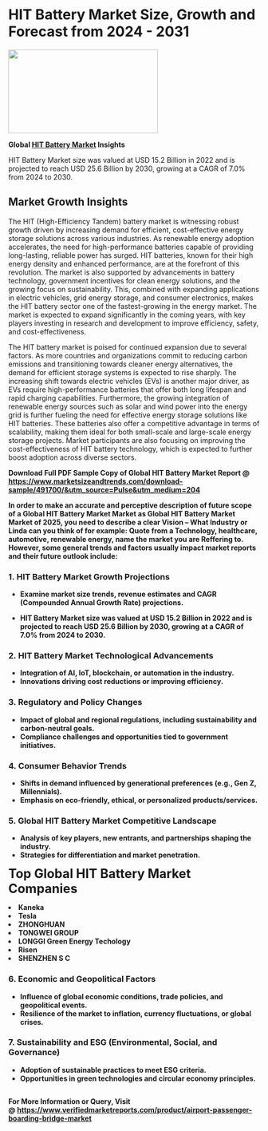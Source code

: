 <H1>HIT Battery Market Size, Growth and Forecast from 2024 - 2031</H1><img class="aligncenter size-medium wp-image-584254" src="https://thirdeyenews.in/wp-content/uploads/2024/09/Global-Market-Research-300x168.jpeg" alt="" width="300" height="168" /><p><strong>Global&nbsp;<a href="https://www.marketsizeandtrends.com/download-sample/491700/&amp;utm_source=Pulse&amp;utm_medium=204">HIT Battery Market</a> Insights</strong></p><p>HIT Battery Market size was valued at USD 15.2 Billion in 2022 and is projected to reach USD 25.6 Billion by 2030, growing at a CAGR of 7.0% from 2024 to 2030.</p><p><h2>Market Growth Insights</h2> <p>The HIT (High-Efficiency Tandem) battery market is witnessing robust growth driven by increasing demand for efficient, cost-effective energy storage solutions across various industries. As renewable energy adoption accelerates, the need for high-performance batteries capable of providing long-lasting, reliable power has surged. HIT batteries, known for their high energy density and enhanced performance, are at the forefront of this revolution. The market is also supported by advancements in battery technology, government incentives for clean energy solutions, and the growing focus on sustainability. This, combined with expanding applications in electric vehicles, grid energy storage, and consumer electronics, makes the HIT battery sector one of the fastest-growing in the energy market. The market is expected to expand significantly in the coming years, with key players investing in research and development to improve efficiency, safety, and cost-effectiveness.</p> <p><strong></strong></p> <p>The HIT battery market is poised for continued expansion due to several factors. As more countries and organizations commit to reducing carbon emissions and transitioning towards cleaner energy alternatives, the demand for efficient storage systems is expected to rise sharply. The increasing shift towards electric vehicles (EVs) is another major driver, as EVs require high-performance batteries that offer both long lifespan and rapid charging capabilities. Furthermore, the growing integration of renewable energy sources such as solar and wind power into the energy grid is further fueling the need for effective energy storage solutions like HIT batteries. These batteries also offer a competitive advantage in terms of scalability, making them ideal for both small-scale and large-scale energy storage projects. Market participants are also focusing on improving the cost-effectiveness of HIT battery technology, which is expected to further boost adoption across diverse sectors.</p> <p><strong></p><p><span class=""><strong>Download Full PDF Sample Copy of Global HIT Battery Market Report</strong> @ <a href="https://www.marketsizeandtrends.com/download-sample/491700/&amp;utm_source=Pulse&amp;utm_medium=204" target="_blank">https://www.marketsizeandtrends.com/download-sample/491700/&amp;utm_source=Pulse&amp;utm_medium=204</a></span></p><p>In order to make an accurate and perceptive description of future scope of a Global&nbsp;HIT Battery Market Market as Global&nbsp;HIT Battery Market Market of 2025, you need to describe a clear Vision &ndash; What Industry or Linda can you think of for example: Quote from a Technology, healthcare, automotive, renewable energy, name the market you are Reffering to. However, some general trends and factors usually impact market reports and their future outlook include:</p><h3>1.&nbsp;<strong>HIT Battery Market Growth Projections</strong></h3><ul><li>Examine market size trends, revenue estimates and CAGR (Compounded Annual Growth Rate) projections.</li><li><p>HIT Battery Market size was valued at USD 15.2 Billion in 2022 and is projected to reach USD 25.6 Billion by 2030, growing at a CAGR of 7.0% from 2024 to 2030.</p></li></ul><h3>2.&nbsp;<strong>HIT Battery Market Technological Advancements</strong></h3><ul><li>Integration of AI, IoT, blockchain, or automation in the industry.</li><li>Innovations driving cost reductions or improving efficiency.</li></ul><h3>3.&nbsp;<strong>Regulatory and Policy Changes</strong></h3><ul><li>Impact of global and regional regulations, including sustainability and carbon-neutral goals.</li><li>Compliance challenges and opportunities tied to government initiatives.</li></ul><h3>4.&nbsp;<strong>Consumer Behavior Trends</strong></h3><ul><li>Shifts in demand influenced by generational preferences (e.g., Gen Z, Millennials).</li><li>Emphasis on eco-friendly, ethical, or personalized products/services.</li></ul><h3>5.&nbsp;<strong>Global HIT Battery Market Competitive Landscape</strong></h3><ul><li>Analysis of key players, new entrants, and partnerships shaping the industry.</li><li>Strategies for differentiation and market penetration.</li></ul><p data-pm-slice="1 1 []"><span style="color: inherit; font-family: inherit; font-size: 25px;">Top Global HIT Battery Market Companies</span></p><div class="" data-test-id=""><p><li>Kaneka</li><li> Tesla</li><li> ZHONGHUAN</li><li> TONGWEI GROUP</li><li> LONGGI Green Energy Techology</li><li> Risen</li><li> SHENZHEN S C</li></p></div><h3>6.&nbsp;<strong>Economic and Geopolitical Factors</strong></h3><ul><li>Influence of global economic conditions, trade policies, and geopolitical events.</li><li>Resilience of the market to inflation, currency fluctuations, or global crises.</li></ul><h3>7.&nbsp;<strong>Sustainability and ESG (Environmental, Social, and Governance)</strong></h3><ul><li>Adoption of sustainable practices to meet ESG criteria.</li><li>Opportunities in green technologies and circular economy principles.</li></ul><h2><strong style="font-size: 14px;">For More Information or Query, Visit @&nbsp;</strong><a style="background-color: #ffffff; font-size: 14px;" href="https://www.marketsizeandtrends.com/report/hit-battery-market/" target="_blank">https://www.verifiedmarketreports.com/product/airport-passenger-boarding-bridge-market</a></h2>
